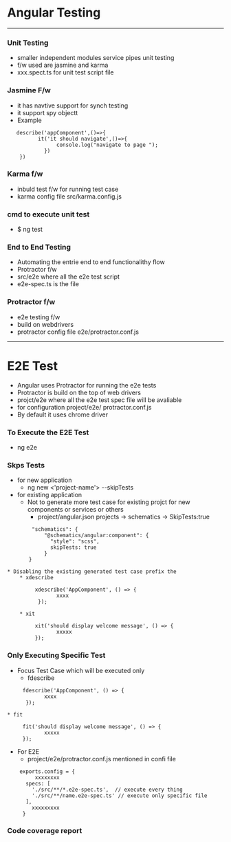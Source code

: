 # Angular Testing 
--- 

### Unit Testing 
* smaller independent modules service pipes unit testing 
* f/w used are jasmine and karma 
* xxx.spect.ts for unit test script file 

### Jasmine F/w 
* it has navtive support for synch testing 
* it support spy objectt 
* Example 
```
   describe('appComponent',()=>{
   	      it('it should navigate',()=>{
   	      	    console.log("navigate to page ");
   	      	})
   	})
```

### Karma f/w 
* inbuld test f/w for running test case
* karma config file src/karma.config.js 

### cmd to execute unit test 
* $ ng test 


### End to End Testing 
* Automating the entrie end to end functionalithy flow 
* Protractor f/w 
* src/e2e where all the e2e test script 
* e2e-spec.ts is the file 

### Protractor f/w 
* e2e testing f/w 
* build on webdrivers 
* protractor config file e2e/protractor.conf.js 


----

# E2E Test 

* Angular uses Protractor for running the e2e tests 
* Protractor is build on the top of web drivers 
* projct/e2e where all the e2e test spec file will be avaliable 
* for configuration project/e2e/ protractor.conf.js 
* By default it uses chrome driver 

### To Execute the E2E Test 
* ng e2e 

### Skps Tests 
* for new application 
	* ng new <'project-name'> --skipTests
* for existing application 
	* Not to generate more test case for existing projct for new components or services or others 
		* project/angular.json projects -> schematics -> SkipTests:true

```
		"schematics": {
	        "@schematics/angular:component": {
	          "style": "scss",
	          skipTests: true
	        }
       }
```

	* Disabling the existing generated test case prefix the 
		* xdescribe 

```
		 xdescribe('AppComponent', () => {
                xxxx
          });
```
		
		* xit 
```
         xit('should display welcome message', () => {
                xxxxx
		 });
 ```

### Only Executing Specific Test 
* Focus Test Case which will be executed only 
	* fdescribe 
```
	 fdescribe('AppComponent', () => {
            xxxx
      });
```
	
	* fit 

```
     fit('should display welcome message', () => {
            xxxxx
	 });
```
* For E2E 
	* project/e2e/protractor.conf.js mentioned in confi file 
```
	exports.config = {
         xxxxxxxx
	  specs: [
	    './src/**/*.e2e-spec.ts',  // execute every thing 
	    './src/**/name.e2e-spec.ts' // execute only specific file 
	  ],
	    xxxxxxxxx
	 }
```

### Code coverage report 


